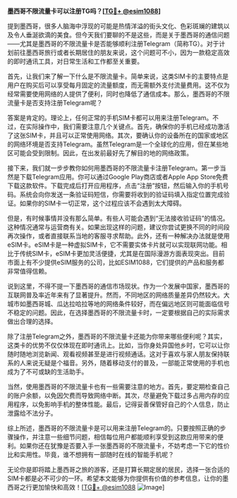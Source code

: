 **墨西哥不限流量卡可以注册TG吗？[[TG💪+ @esim1088](https://t.me/s/esim1088)]**

提到墨西哥，很多人脑海中浮现的可能是热情洋溢的街头文化、色彩斑斓的建筑以及令人垂涎欲滴的美食。但今天我们要聊的不是这些，而是关于墨西哥的通信问题——尤其是墨西哥的不限流量卡是否能够顺利注册Telegram（简称TG）。对于计划前往墨西哥旅行或者长期居住的朋友来说，这个问题可不小，因为一款稳定高效的即时通讯工具，对日常生活和工作都至关重要。

首先，让我们来了解一下什么是不限流量卡。简单来说，这类SIM卡的主要特点是用户在购买后可以享受每月固定的流量额度，而无需额外支付流量费用。这不仅为经常需要使用网络的人提供了便利，同时也降低了通信成本。那么，墨西哥的不限流量卡是否支持注册Telegram呢？

答案是肯定的。理论上，任何正常的手机SIM卡都可以用来注册Telegram。不过，在实际操作中，我们需要注意几个关键点。首先，确保你的手机已经成功激活了这张SIM卡，并且可以正常使用网络。其次，要确认你的设备所在的国家或地区的网络环境是否支持Telegram。虽然Telegram是一个全球化的应用，但在某些地区可能会受到限制。因此，在出发前最好先了解目的地的网络政策。

接下来，我们就一步步教你如何用墨西哥的不限流量卡注册Telegram。第一步当然是下载Telegram应用。你可以通过Google Play商店或者Apple App Store免费下载这款软件。下载完成后打开应用程序，点击“注册”按钮，然后输入你的手机号码。系统会向你发送一条验证码短信，你需要将收到的验证码填入指定位置完成验证。如果你的SIM卡一切正常，这个过程应该不会遇到太大障碍。

但是，有时候事情并没有那么简单。有些人可能会遇到“无法接收验证码”的情况。这种情况通常与运营商有关。如果出现这样的问题，建议你尝试更换不同的时间段再次操作，或者直接联系当地的客服寻求帮助。此外，还有一种解决办法就是使用eSIM卡。eSIM卡是一种虚拟SIM卡，它不需要实体卡片就可以实现联网功能。相比于传统SIM卡，eSIM卡更加灵活便捷，尤其是在国际漫游方面表现突出。目前市面上有不少提供eSIM服务的公司，比如ESIM1088，它们提供的产品和服务都非常值得信赖。

说到这里，不得不提一下墨西哥的通信市场现状。作为一个发展中国家，墨西哥的互联网普及率近年来有了显著提升。然而，不同地区的网络质量差异仍然较大。大城市如墨西哥城、瓜达拉哈拉等地的网络条件较好，而在偏远地区则可能面临信号不稳定的问题。因此，在选择墨西哥的不限流量卡时，一定要根据自己的实际需求做出合理的选择。

除了注册Telegram之外，墨西哥的不限流量卡还能为你带来哪些便利呢？其实，这类卡的优势不仅仅体现在即时通讯上。比如，当你身处异国他乡时，它可以让你随时随地浏览新闻、观看视频甚至是进行视频通话。这对于喜欢与家人朋友保持联系的人来说无疑是个福音。另外，随着移动支付的普及，一部能正常使用的手机也成为了不可或缺的生活助手。

当然，使用墨西哥的不限流量卡也有一些需要注意的地方。首先，要定期检查自己的账户余额，以免因欠费而导致网络中断。其次，尽量避免下载过多占用内存的应用程序，以免影响手机的整体性能。最后，记得妥善保管好自己的个人信息，防止泄露给不法分子。

综上所述，墨西哥的不限流量卡是可以用来注册Telegram的。只要按照正确的步骤操作，并注意一些细节问题，相信每位用户都能顺利享受到这款应用带来的便利。如果你还在犹豫是否要入手一张墨西哥的不限流量卡，不妨考虑一下它的性价比和实用性。毕竟，谁不想拥有一部随时在线的智能手机呢？

无论你是即将踏上墨西哥之旅的游客，还是打算长期定居的居民，选择一张合适的SIM卡都是必不可少的一环。希望本文能够为你提供有价值的参考信息，让你的墨西哥之行更加愉快和高效！[[TG💪+ @esim1088](https://t.me/s/esim1088) ![Image](https://i.postimg.cc/4NQfJmqS/Snipaste-2025-05-13-00-14-12.png)]